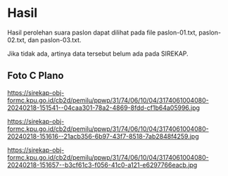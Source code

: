 # Hasil

Hasil perolehan suara paslon dapat dilihat pada file paslon-01.txt, paslon-02.txt, dan paslon-03.txt.

Jika tidak ada, artinya data tersebut belum ada pada SIREKAP.

## Foto C Plano

https://sirekap-obj-formc.kpu.go.id/cb2d/pemilu/ppwp/31/74/06/10/04/3174061004080-20240218-151541--04caa301-78a2-4869-8fdd-cf1b64a05996.jpg

https://sirekap-obj-formc.kpu.go.id/cb2d/pemilu/ppwp/31/74/06/10/04/3174061004080-20240218-151616--21acb356-6b97-43f7-8518-7ab2848f4259.jpg

https://sirekap-obj-formc.kpu.go.id/cb2d/pemilu/ppwp/31/74/06/10/04/3174061004080-20240218-151657--b3cf61c3-f056-41c0-a121-e6297766eacb.jpg
